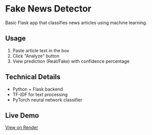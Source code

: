 # Fake News Detector

Basic Flask app that classifies news articles using machine learning.

## Usage
1. Paste article text in the box
2. Click "Analyze" button
3. View prediction (Real/Fake) with confidence percentage

## Technical Details
- Python + Flask backend
- TF-IDF for text processing
- PyTorch neural network classifier

## Live Demo
[View on Render](https://first-launch.onrender.com)
